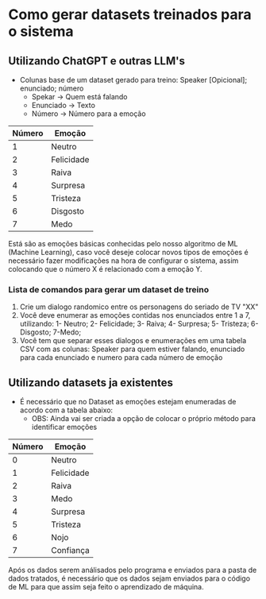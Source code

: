 # Como gerar datasets treinados para o sistema

## Utilizando ChatGPT e outras LLM's

- Colunas base de um dataset gerado para treino: Speaker [Opicional]; enunciado; número
  - Spekar -> Quem está falando
  - Enunciado -> Texto
  - Número -> Número para a emoção

| Número | Emoção   |
| ------- | ---------- |
| 1       | Neutro     |
| 2       | Felicidade |
| 3       | Raiva      |
| 4       | Surpresa   |
| 5       | Tristeza   |
| 6       | Disgosto   |
| 7       | Medo       |

Está são as emoções básicas conhecidas pelo nosso algoritmo de ML (Machine Learning), caso você deseje colocar novos tipos de emoções é necessário fazer modificações na hora de configurar o sistema, assim colocando que o número X é relacionado com a emoção Y.

### Lista de comandos para gerar um dataset de treino

1. Crie um dialogo randomico entre os personagens do seriado de TV "XX"
2. Você deve enumerar as emoções contidas nos enunciados entre 1 a 7, utilizando: 1- Neutro; 2- Felicidade; 3- Raiva; 4- Surpresa; 5- Tristeza; 6- Disgosto; 7-Medo;
3. Você tem que separar esses dialogos e enumerações em uma tabela CSV com as colunas: Speaker para quem estiver falando, enunciado para cada enunciado e numero para cada número de emoção

## Utilizando datasets ja existentes

- É necessário que no Dataset as emoções estejam enumeradas de acordo com a tabela abaixo:
  - OBS: Ainda vai ser criada a opção de colocar o próprio método para identificar emoções

| Número | Emoção   |
| ------- | ---------- |
| 0       | Neutro     |
| 1       | Felicidade |
| 2       | Raiva      |
| 3       | Medo       |
| 4       | Surpresa   |
| 5       | Tristeza   |
| 6       | Nojo       |
| 7       | Confiança |

Após os dados serem análisados pelo programa e enviados para a pasta de dados tratados, é necessário que os dados sejam enviados para o código de ML para que assim seja feito o aprendizado de máquina.
